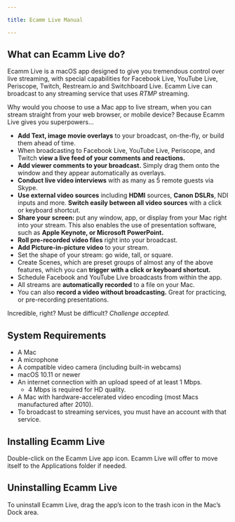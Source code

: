 ```yaml
---

title: Ecamm Live Manual

---
```


## What can Ecamm Live do?

Ecamm Live is a macOS app designed to give you tremendous control over live streaming, with special capabilities for Facebook Live, YouTube Live, Periscope, Twitch, Restream.io and Switchboard Live. Ecamm Live can broadcast to any streaming service that uses *RTMP* streaming.

Why would you choose to use a Mac app to live stream, when you can stream straight from your web browser, or mobile device? Because Ecamm Live gives you superpowers…
* **Add Text, image movie overlays** to your broadcast, on-the-fly, or build them ahead of time.
* When broadcasting to Facebook Live, YouTube Live, Periscope, and Twitch **view a live feed of your comments and reactions.** 
* **Add viewer comments to your broadcast.** Simply drag them onto the window and they appear automatically as overlays.
* **Conduct live video interviews** with as many as 5 remote guests via Skype.
* **Use external video sources** including **HDMI** sources, **Canon DSLRs**, NDI inputs and more. **Switch easily between all video sources** with a click or keyboard shortcut.
* **Share your screen:** put any window, app, or display from your Mac right into your stream. This also enables the use of presentation software, such as **Apple Keynote, or Microsoft PowerPoint.**
* **Roll pre-recorded video files** right into your broadcast.
* **Add Picture-in-picture video** to your stream.
* Set the shape of your stream: go wide, tall, or square.
* Create Scenes, which are preset groups of almost any of the above features, which you can **trigger with a click or keyboard shortcut.**
* Schedule Facebook and YouTube Live broadcasts from within the app.
* All streams are **automatically recorded** to a file on your Mac.
* You can also **record a video without broadcasting.** Great for practicing, or pre-recording presentations.
  
Incredible, right? Must be difficult? *Challenge accepted.*

## System Requirements

* A Mac 
* A microphone
* A compatible video camera (including built-in webcams)
* macOS 10.11 or newer
* An internet connection with an upload speed of at least 1 Mbps.
  * 4 Mbps is required for HD quality.
* A Mac with hardware-accelerated video encoding (most Macs manufactured after 2010).
* To broadcast to streaming services, you must have an account with that service.

## Installing Ecamm Live

Double-click on the Ecamm Live app icon. Ecamm Live will offer to move itself to the Applications folder if needed.

## Uninstalling Ecamm Live

To uninstall Ecamm Live, drag the app’s icon to the trash icon in the Mac’s Dock area.